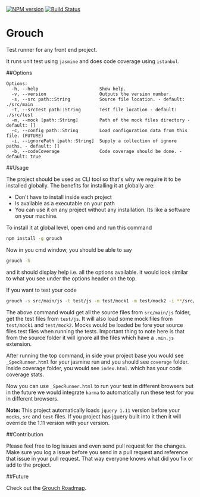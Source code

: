[![NPM version](https://badge.fury.io/js/grouch.svg)](http://badge.fury.io/js/grouch)
[![Build Status](https://travis-ci.org/gyandeeps/grouch.svg?branch=master)](http://travis-ci.org/gyandeeps/grouch)

Grouch
======

Test runner for any front end project.

It runs unit test using `jasmine` and does code coverage using `istanbul`.

##Options

```
Options:
  -h, --help                       Show help.
  -v, --version                    Outputs the version number.
  -s, --src path::String           Source file location. - default: ./src/main
  -t, --srcTest path::String       Test file location - default: ./src/test
  -m, --mock [path::String]        Path of the mock files directory - default: []
  -c, --config path::String        Load configuration data from this file. (FUTURE)
  -i, --ignorePath [path::String]  Supply a collection of ignore paths. - default: []
  -b, --codeCoverage               Code coverage should be done. - default: true
```

##Usage

The project should be used as CLI tool so that's why we require it to be installed globally.
The benefits for installing it at globally are:

* Don't have to install inside each project
* Is available as a executable on your path
* You can use it on any project without any installation. Its like a software on your machine.

To install it at global level, open cmd and run this command

```.sh
npm install -g grouch
```

Now in you cmd window, you should be able to say

```.sh
grouch -h
```

and it should display help i.e. all the options available. it would look similar to what you see under the options header on the top.

If you want to test your code

```.sh
grouch -s src/main/js -t test/js -m test/mock1 -m test/mock2 -i **/src/main/**.min.js
```

The above command would get all the source files from `src/main/js` folder, get the test files from `test/js`.
It will also load some mock files from `test/mock1` and `test/mock2`. Mocks would be loaded be fore your source files
test files when running the tests.
Important thing to note here is that from the source folder it will ignore all the files which have a `.min.js` extension.

After running the top command, in side your project base you would see `_SpecRunner.html` for your jasmine run and
you should see `coverage` folder. Inside coverage folder, you would see `index.html`. which has your code coverage stats.

Now you can use `_SpecRunner.html` to run your test in different browsers but in the future we would integrate `karma` to
automatically run these test for you in different browsers.

**Note:** This project automatically loads `jquery 1.11` version before your `mocks`, `src` and `test` files. 
If you project has jquery built into it then it will override the 1.11 version with your version. 

##Contribution

Please feel free to log issues and even send pull request for the changes.
Make sure you log a issue before you send in a pull request and reference that issue in your pull request.
That way everyone knows what did you fix or add to the project.

##Future

Check out the [Grouch Roadmap](https://github.com/gyandeeps/grouch/wiki/Release-Goals).